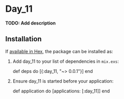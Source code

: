 # Day_11

**TODO: Add description**

## Installation

If [available in Hex](https://hex.pm/docs/publish), the package can be installed as:

  1. Add day_11 to your list of dependencies in `mix.exs`:

        def deps do
          [{:day_11, "~> 0.0.1"}]
        end

  2. Ensure day_11 is started before your application:

        def application do
          [applications: [:day_11]]
        end

